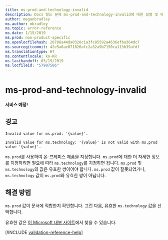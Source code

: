 ```yaml
---
title: ms-prod-and-technology-invalid
description: Docs 빌드 문제 ms-prod-and-technology-invalid에 대한 설명 및 해결 방법
author: meganbradley
ms.author: mbradley
ms.topic: error-reference
ms.date: 1/15/2019
ms.prod: non-product-specific
ms.openlocfilehash: 20706a44da0320c1a3fc85592a4636efba364dc7
ms.sourcegitcommit: 42e5a6ae071826afc2a32a9b7150ca113b39afdf
ms.translationtype: HT
ms.contentlocale: ko-KR
ms.lasthandoff: 03/19/2019
ms.locfileid: "57987586"
---
```

# <a name="ms-prod-and-technology-invalid"></a>ms-prod-and-technology-invalid

**서비스 예정!**

## <a name="warning"></a>경고

`Invalid value for ms.prod: '{value}'.`

`Invalid value for ms.technology: '{value}' is not valid with ms.prod value '{value}'.`

`ms.prod`를 사용하여 온-프레미스 제품을 지정합니다. `ms.prod`에 대한 더 자세한 정보를 지정하려면 필요에 따라 `ms.technology`를 지정하면 됩니다. `ms.prod` 및 `ms.technology`의 값은 유효한 쌍이어야 합니다. `ms.prod` 값이 잘못되었거나, `ms.technology` 값이 `ms.prod`와 유효한 쌍이 아닙니다.

## <a name="resolution"></a>해결 방법

`ms.prod` 값이 문서에 적합한지 확인합니다. 그런 다음, 유효한 `ms.technology` 값을 선택합니다.

유효한 값은 [이 Microsoft 내부 사이트](https://docsmetadatatool.azurewebsites.net/allowlists)에서 찾을 수 있습니다.

<!--make sure to add this file to your includes folder and verify the path-->
[!INCLUDE [validation-reference-help](includes/validation-reference-help.md)]
